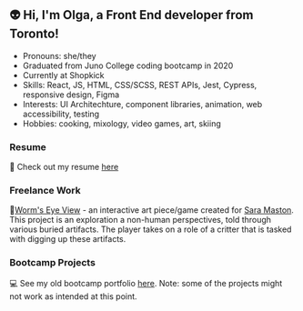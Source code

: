 ## 👽 Hi, I'm Olga, a Front End developer from Toronto!

- Pronouns: she/they
- Graduated from Juno College coding bootcamp in 2020
- Currently at Shopkick
- Skills: React, JS, HTML, CSS/SCSS, REST APIs, Jest, Cypress, responsive design, Figma
- Interests: UI Architechture, component libraries, animation, web accessibility, testing
- Hobbies: cooking, mixology, video games, art, skiing

### Resume
📄 Check out my resume [here](https://github.com/Olcatsy/Olcatsy/blob/main/Olga-filiushkina-resume-2022.pdf)

### Freelance Work

🐛[Worm's Eye View](https://saramaston.com/worms-eye-view/) - an interactive art piece/game created for [Sara Maston](https://saramaston.com/#home). This project is an exploration a non-human perspectives, told through various buried artifacts. The player takes on a role of a critter that is tasked with digging up these artifacts.

### Bootcamp Projects

💻 See my old bootcamp portfolio [here](https://olcatsy.github.io/portfolio/). Note: some of the projects might not work as intended at this point.

<!--
Here are some ideas to get you started:

- 🔭 I’m currently working on ...
- 🌱 I’m currently learning ...
- 👯 I’m looking to collaborate on ...
- 🤔 I’m looking for help with ...
- 💬 Ask me about ...
- 📫 How to reach me: ...
- 😄 Pronouns: ...
- ⚡ Fun fact: ...
-->
